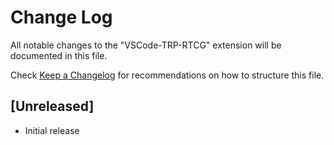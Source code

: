 # Change Log

All notable changes to the "VSCode-TRP-RTCG" extension will be documented in this file.

Check [Keep a Changelog](http://keepachangelog.com/) for recommendations on how to structure this file.

## [Unreleased]

- Initial release